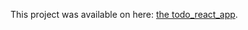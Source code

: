 This project was available on here: [the todo_react_app](https://confident-brattain-c73cc2.netlify.app/).
